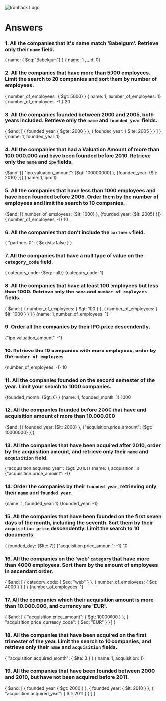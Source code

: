 ![Ironhack Logo](https://i.imgur.com/1QgrNNw.png)

# Answers

### 1. All the companies that it's name match 'Babelgum'. Retrieve only their `name` field.

{ name: { $eq:"Babelgum"} }
{ name: 1 , _id: 0}

### 2. All the companies that have more than 5000 employees. Limit the search to 20 companies and sort them by **number of employees**.

{ number_of_employees : { $gt: 5000} }
{ name: 1, number_of_employees: 1}
{ number_of_employees: -1 }
20

### 3. All the companies founded between 2000 and 2005, both years included. Retrieve only the `name` and `founded_year` fields.

{ $and: [ { founded_year: { $gte: 2000 } }, { founded_year: { $lte: 2005 } } ] }
{ name: 1, founded_year: 1}

### 4. All the companies that had a Valuation Amount of more than 100.000.000 and have been founded before 2010. Retrieve only the `name` and `ipo` fields.

{$and: [{ "ipo.valuation_amount": {$gt: 100000000} }, {founded_year: {$lt: 2010} }]}
{name: 1, ipo: 1}

### 5. All the companies that have less than 1000 employees and have been founded before 2005. Order them by the number of employees and limit the search to 10 companies.

{$and: [{ number_of_employees: {$lt: 1000} }, {founded_year: {$lt: 2005} }]}
{ number_of_employees: -1}
10

### 6. All the companies that don't include the `partners` field.

{ "partners.0": { $exists: false } } 

### 7. All the companies that have a null type of value on the `category_code` field.

{ category_code: {$eq: null}}
{category_code: 1}

### 8. All the companies that have at least 100 employees but less than 1000. Retrieve only the `name` and `number of employees` fields.

{ $and: [ { number_of_employees: { $gt: 100 } }, { number_of_employees: { $lt: 1000 } } ] }
{name: 1, number_of_employees: 1}

### 9. Order all the companies by their IPO price descendently.

{"ipo.valuation_amount": -1}

### 10. Retrieve the 10 companies with more employees, order by the `number of employees`

{number_of_employees: -1}
10

### 11. All the companies founded on the second semester of the year. Limit your search to 1000 companies.

{founded_month: {$gt: 6} }
{name: 1, founded_month: 1}
1000

<!-- ### 12. All the companies that have been 'deadpooled' after the third year. -->

<!-- Your Code Goes Here -->

### 12. All the companies founded before 2000 that have and acquisition amount of more than 10.000.000

{$and: [{ founded_year: {$lt: 2000} }, {"acquisition.price_amount": {$gt: 10000000} }]}

### 13. All the companies that have been acquired after 2010, order by the acquisition amount, and retrieve only their `name` and `acquisition` field.

{"acquisition.acquired_year": {$gt: 2010}}
{name: 1, acquisition: 1}
{"acquisition.price_amount": -1}

### 14. Order the companies by their `founded year`, retrieving only their `name` and `founded year`.

{name: 1, founded_year: 1}
{founded_year: -1}

### 15. All the companies that have been founded on the first seven days of the month, including the seventh. Sort them by their `acquisition price` descendently. Limit the search to 10 documents.

{ founded_day: {$lte: 7}}
{"acquisition.price_amount": -1}
10

### 16. All the companies on the 'web' `category` that have more than 4000 employees. Sort them by the amount of employees in ascendant order.

{ $and: [ { category_code: { $eq: "web" } }, { number_of_employees: { $gt: 4000 } } ] }
{number_of_employees: 1}

### 17. All the companies which their acquisition amount is more than 10.000.000, and currency are 'EUR'.

{ $and: [ { "acquisition.price_amount": { $gt: 10000000 } }, { "acquisition.price_currency_code": { $eq: "EUR" } } ] }

### 18. All the companies that have been acquired on the first trimester of the year. Limit the search to 10 companies, and retrieve only their `name` and `acquisition` fields.

{ "acquisition.acquired_month": { $lte: 3 } }
{ name: 1, acquisition: 1}

### 19. All the companies that have been founded between 2000 and 2010, but have not been acquired before 2011.

{ $and: [ { founded_year: { $gt: 2000 } }, { founded_year: { $lt: 2010 } }, { "acquisition.acquired_year": { $lt: 2011 } } ] }
